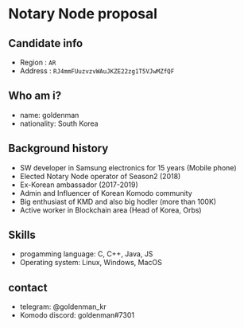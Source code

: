 # Notary Node proposal

## Candidate info
* Region : ```AR```
* Address : ```RJ4mmFUuzvzvWAuJKZE22zg1T5VJwMZfQF```

## Who am i?
* name: goldenman
* nationality: South Korea

## Background history
* SW developer in Samsung electronics for 15 years (Mobile phone)
* Elected Notary Node operator of Season2 (2018)
* Ex-Korean ambassador (2017-2019)
* Admin and Influencer of Korean Komodo community
* Big enthusiast of KMD and also big hodler (more than 100K)
* Active worker in Blockchain area (Head of Korea, Orbs)

## Skills
* progamming language: C, C++, Java, JS
* Operating system: Linux, Windows, MacOS

## contact

* telegram: @goldenman_kr
* Komodo discord: goldenman#7301
